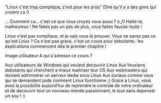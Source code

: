 "Linux c'est trop complique, c'est pour les pros"
(Dire qu'il y a des gens qui croient ca !)

... Comment ca... c'est ce que vous croyez vous aussi ? o_O 
Halte-la, malheureux ! Ne faites pas un pas de plus, vous faites fausse route !

Linux n'est pas complique, et je vais vous le prouver.
Vous ne savez pas ce qu'est Linux ? Ce n'est pas grave, c'est un cours pour debutants : les explications commencent des le premier chapitre !

Image utilisateur
A qui s'adresse ce cours ?

Aux utilisateurs de Windows qui veulent decouvrir Linux
Aux linuxiens debutants qui cherchent a mieux maitriser leur OS
Aux webmasters qui doivent administrer un serveur dedie sous Linux
Aux curieux comme vous qui se demandent juste comment Linux fonctionne ;)
Grace a Linux, vous avez la possibilite aujourd'hui de reprendre le controle de votre ordinateur et de decouvrir tout un nouveau monde passionnant, le tout sans depenser un sou ! :)